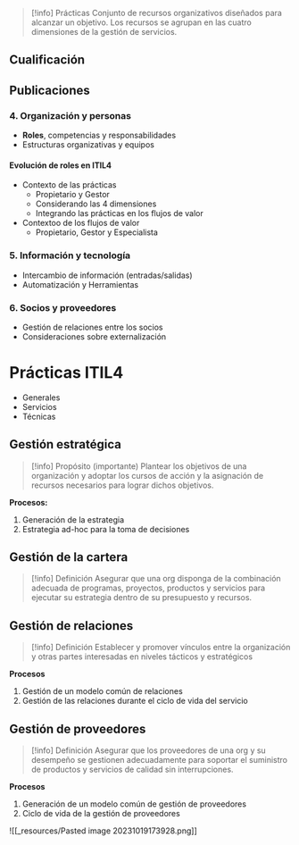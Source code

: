 > [!info] Prácticas
> Conjunto de recursos organizativos diseñados para alcanzar un objetivo.
> Los recursos se agrupan en las cuatro dimensiones de la gestión de servicios.

## Cualificación

## Publicaciones

### 4. Organización y personas
- **Roles**, competencias y responsabilidades
- Estructuras organizativas y equipos

#### Evolución de roles en ITIL4
- Contexto de las prácticas
	- Propietario y Gestor
	- Considerando las 4 dimensiones
	- Integrando las prácticas en los flujos de valor
- Contextoo de los flujos de valor
	- Propietario, Gestor y Especialista


### 5. Información y tecnología
- Intercambio de información (entradas/salidas)
- Automatización y Herramientas

### 6. Socios y proveedores
- Gestión de relaciones entre los socios
- Consideraciones sobre externalización

# Prácticas ITIL4
- Generales
- Servicios
- Técnicas

## Gestión estratégica
> [!info] Propósito (importante)
> Plantear los objetivos de una organización y adoptar los cursos de acción y la asignación de recursos necesarios para lograr dichos objetivos.

**Procesos:**
1. Generación de la estrategia
2. Estrategia ad-hoc para la toma de decisiones

## Gestión de la cartera
> [!info] Definición
> Asegurar que una org disponga de la combinación adecuada de programas, proyectos, productos y servicios para ejecutar su estrategia dentro de su presupuesto y recursos.

## Gestión de relaciones
> [!info] Definición
> Establecer y promover vínculos entre la organización y otras partes interesadas en niveles tácticos y estratégicos

**Procesos**
1. Gestión de un modelo común de relaciones
2. Gestión de las relaciones durante el ciclo de vida del servicio

## Gestión de proveedores
> [!info] Definición
> Asegurar que los proveedores de una org y su desempeño se gestionen adecuadamente para soportar el suministro de productos y servicios de calidad sin interrupciones.

**Procesos**
1. Generación de un modelo común de gestión de proveedores
2. Ciclo de vida de la gestión de proveedores

![[_resources/Pasted image 20231019173928.png]]
